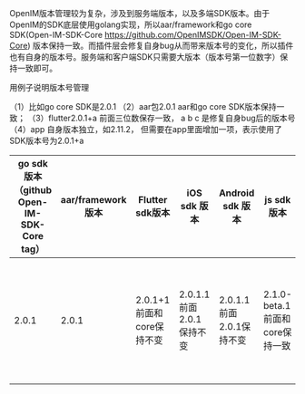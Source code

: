 OpenIM版本管理较为复杂，涉及到服务端版本，以及多端SDK版本。由于OpenIM的SDK底层使用golang实现，所以aar/framework和go core SDK(Open-IM-SDK-Core https://github.com/OpenIMSDK/Open-IM-SDK-Core) 版本保持一致。而插件层会修复自身bug从而带来版本号的变化，所以插件也有自身的版本号。服务端和客户端SDK只需要大版本（版本号第一位数字）保持一致即可。

用例子说明版本号管理

（1）比如go core SDK是2.0.1 
（2）aar包2.0.1  aar和go core SDK版本保持一致；
（3）flutter2.0.1+a  前面三位数保存一致， a b c 是修复自身bug后的版本号
（4）app 自身版本独立，如2.11.2，  但需要在app里面增加一项，表示使用了SDK版本号为2.0.1+a 

| go sdk版本（github  Open-IM-SDK-Core tag） | aar/framework版本 | Flutter sdk版本            | iOS sdk 版本              | Android sdk 版本          | js sdk 版本                    | uniapp 版本         | app/pc版本                                          |
| ------------------------------------------ | ----------------- | -------------------------- | ------------------------- | ------------------------- | ------------------------------ | ------------------- | --------------------------------------------------- |
| 2.0.1                                      | 2.0.1             | 2.0.1+1 前面和core保持不变 | 2.0.1.1 前面2.0.1保持不变 | 2.0.1.1 前面2.0.1保持不变 | 2.1.0-beta.1前面和core保持一致 | 2.0.1和core保持一致 | 应用版本可以完全独立，但需要展使用sdk详细版本信息。 |

